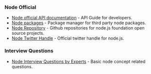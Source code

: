 
### Node Official

- [Node official API documentation](https://nodejs.org/api/) - API Guide for developers.
- [Node packages](https://www.npmjs.com/) - Package manager for third party node packages. 
- [Node Repository](https://github.com/nodejs) - Github repositories for node.js foundation open source projects. 
- [Node Twitter Handle](https://twitter.com/nodejs) - Official twitter handle for node.js. 

### Interview Questions

- [Node Interview Questions by Experts](https://blog.risingstack.com/node-js-interview-questions/) - Basic node concept related questions.